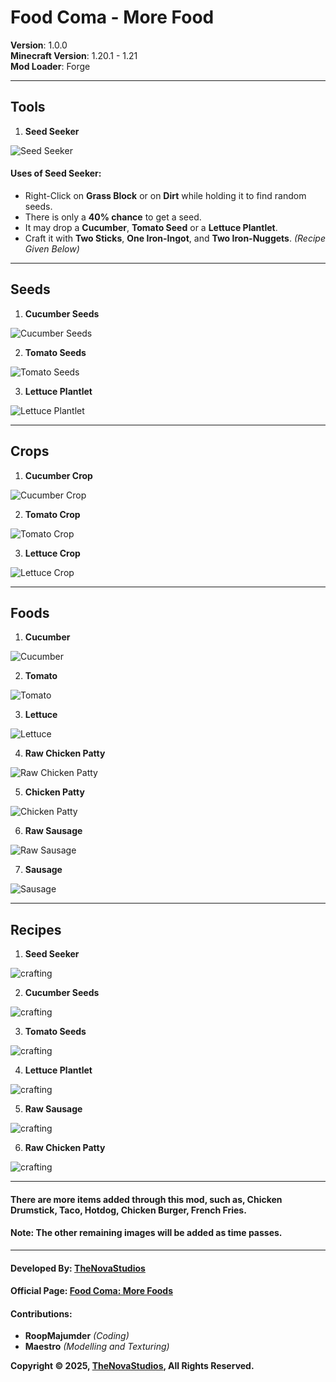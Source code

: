 # **Food Coma - More Food**

**Version**: 1.0.0   
**Minecraft Version**: 1.20.1 - 1.21  
**Mod Loader**: Forge

---

## Tools

1. **Seed Seeker**

![Seed Seeker](https://github.com/TheNovaStudios/food_coma/blob/main/pictures/items/seed_seeker.png?raw=true)

#### **Uses of Seed Seeker**:

- Right-Click on **Grass Block** or on **Dirt** while holding it to find random seeds.
- There is only a **40% chance** to get a seed.
- It may drop a **Cucumber**, **Tomato Seed** or a **Lettuce Plantlet**.
- Craft it with **Two Sticks**, **One Iron-Ingot**, and **Two Iron-Nuggets**. _(Recipe Given Below)_

---

## Seeds

1. **Cucumber Seeds**

![Cucumber Seeds](https://github.com/TheNovaStudios/food_coma/blob/main/pictures/items/cucumber_seeds.png?raw=true)

2. **Tomato Seeds**

![Tomato Seeds](https://github.com/TheNovaStudios/food_coma/blob/main/pictures/items/tomato_seeds.png?raw=true)

3. **Lettuce Plantlet**

![Lettuce Plantlet](https://github.com/TheNovaStudios/food_coma/blob/main/pictures/items/lettuce_plantlet.png?raw=true)

---

## Crops

1. **Cucumber Crop**

![Cucumber Crop](https://github.com/TheNovaStudios/food_coma/blob/main/pictures/crops/cucumber_crop.png?raw=true)

2. **Tomato Crop**

![Tomato Crop](https://github.com/TheNovaStudios/food_coma/blob/main/pictures/crops/tomato_crop.png?raw=true)

3. **Lettuce Crop**

![Lettuce Crop](https://github.com/TheNovaStudios/food_coma/blob/main/pictures/crops/lettuce_crop.png?raw=true)

---

## Foods

1. **Cucumber**

![Cucumber](https://github.com/TheNovaStudios/food_coma/blob/main/pictures/items/cucumber.png?raw=true)

2. **Tomato**

![Tomato](https://github.com/TheNovaStudios/food_coma/blob/main/pictures/items/tomato.png?raw=true)

3. **Lettuce**

![Lettuce](https://github.com/TheNovaStudios/food_coma/blob/main/pictures/items/lettuce.png?raw=true)

4. **Raw Chicken Patty**

![Raw Chicken Patty](https://github.com/TheNovaStudios/food_coma/blob/main/pictures/items/raw_chicken_patty.png?raw=true)

5. **Chicken Patty**

![Chicken Patty](https://github.com/TheNovaStudios/food_coma/blob/main/pictures/items/chicken_patty.png?raw=true)

6. **Raw Sausage**

![Raw Sausage](https://github.com/TheNovaStudios/food_coma/blob/main/pictures/items/raw_sausage.png?raw=true)

7. **Sausage**

![Sausage](https://github.com/TheNovaStudios/food_coma/blob/main/pictures/items/sausage.png?raw=true)

---

## Recipes

1. **Seed Seeker**

![crafting](https://github.com/TheNovaStudios/food_coma/blob/main/pictures/recipes/seed_seeker.png?raw=true)

2. **Cucumber Seeds**

![crafting](https://github.com/TheNovaStudios/food_coma/blob/main/pictures/recipes/cucumber_seeds.png?raw=true)

3. **Tomato Seeds**

![crafting](https://github.com/TheNovaStudios/food_coma/blob/main/pictures/recipes/tomato_seeds.png?raw=true)

4. **Lettuce Plantlet**

![crafting](https://github.com/TheNovaStudios/food_coma/blob/main/pictures/recipes/lettuce_plantlet.png?raw=true)

5. **Raw Sausage**

![crafting](https://github.com/TheNovaStudios/food_coma/blob/main/pictures/recipes/raw_sausage.png?raw=true)

6. **Raw Chicken Patty**

![crafting](https://github.com/TheNovaStudios/food_coma/blob/main/pictures/recipes/raw_chicken_patty.png?raw=true)

---

#### There are more items added through this mod, such as, Chicken Drumstick, Taco, Hotdog, Chicken Burger, French Fries.

#### Note: The other remaining images will be added as time passes.

---



#### **Developed By**: [TheNovaStudios](https://thenovastudios.github.io/)  

#### **Official Page**: [Food Coma: More Foods](https://thenovastudios.github.io/#/project/0001)

#### **Contributions**:
- **RoopMajumder** *(Coding)*
- **Maestro** *(Modelling and Texturing)*

**Copyright &copy; 2025, [TheNovaStudios](https://thenovastudios.github.io/), All Rights Reserved.**
